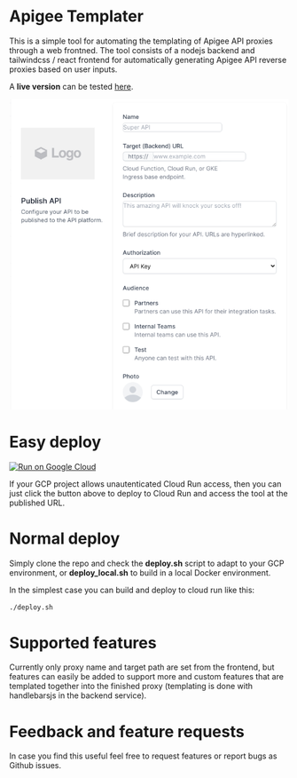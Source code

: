 # Apigee Templater
This is a simple tool for automating the templating of Apigee API proxies through a web frontned.  The tool consists of a nodejs backend and tailwindcss / react frontend for automatically generating Apigee API reverse proxies based on user inputs. 

A **live version** can be tested [here](https://apigee-templater-h7pi7igbcq-ew.a.run.app/).

![Frontend screenshot](img/screen1.png)

# Easy deploy
[![Run on Google Cloud](https://deploy.cloud.run/button.svg)](https://deploy.cloud.run)

If your GCP project allows unautenticated Cloud Run access, then you can just click the button above to deploy to Cloud Run and access the tool at the published URL.

# Normal deploy
Simply clone the repo and check the **deploy.sh** script to adapt to your GCP environment, or **deploy_local.sh** to build in a local Docker environment.

In the simplest case you can build and deploy to cloud run like this:

```bash
./deploy.sh
```
# Supported features
Currently only proxy name and target path are set from the frontend, but features can easily be added to support more and custom features that are templated together into the finished proxy (templating is done with handlebarsjs in the backend service).

# Feedback and feature requests
In case you find this useful feel free to request features or report bugs as Github issues.

